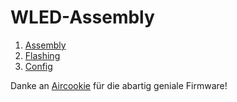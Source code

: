# WLED-Assembly


1. [Assembly](Dokumentation/Assembly.md)
1. [Flashing](https://github.com/Aircoookie/WLED/wiki/Install-WLED-binary)
1. [Config](Dokumentation/WLED-Config.md)

Danke an [Aircookie](https://github.com/Aircoookie) für die abartig geniale Firmware!
